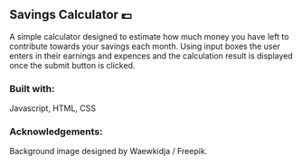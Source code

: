 ## Savings Calculator :pound:

A simple calculator designed to estimate how much money you have left to contribute towards your savings each month. Using input boxes the user enters in their earnings and expences and the calculation result is displayed once the submit button is clicked.

### Built with:

Javascript, HTML, CSS

### Acknowledgements:

Background image designed by Waewkidja / Freepik.

